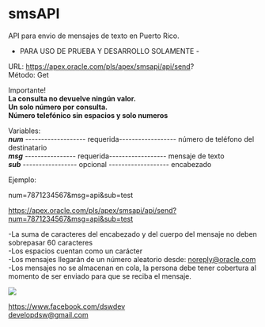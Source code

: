 # smsAPI
API para envio de mensajes de texto en Puerto Rico.

-	PARA USO DE PRUEBA Y DESARROLLO SOLAMENTE     - 

URL: https://apex.oracle.com/pls/apex/smsapi/api/send? <br>
Método: Get

Importante! <br>
<strong> La consulta no devuelve ningún valor. </strong> <br>
<strong> Un solo número por consulta. </strong> <br>
<strong> Número telefónico sin espacios y solo numeros </strong>


Variables:<br>
<strong>*num*</strong> ------------------- requerida------------------ número de teléfono del destinatario <br>
<strong>*msg*</strong> ---------------- requerida------------------ mensaje de texto <br>
<strong>*sub*</strong> ----------------- opcional ------------------- encabezado  

Ejemplo:  

num=7871234567&msg=api&sub=test

https://apex.oracle.com/pls/apex/smsapi/api/send?num=7871234567&msg=api&sub=test

-La suma de caracteres del encabezado y del cuerpo del mensaje no deben sobrepasar 60 caracteres <br>
-Los espacios cuentan como un carácter <br>
-Los mensajes llegarán de un número aleatorio desde: noreply@oracle.com <br>
-Los mensajes no se almacenan en cola, la persona debe tener cobertura al momento de ser enviado para que se reciba el mensaje.







<img src="https://i.imgur.com/Lc4llVF.png">




https://www.facebook.com/dswdev <br>
developdsw@gmail.com

